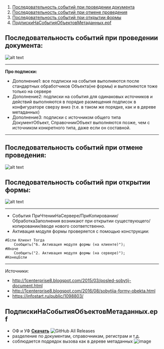 1. [Последовательность событий при проведении документа](#последовательность-событий-при-проведении-документа)
2. [Последовательность событий при отмене проведения](#последовательность-событий-при-отмене-проведения)
3. [Последовательность событий при открытии формы](#последовательность-событий-при-открытии-формы)
4. [ПодпискиНаСобытияОбъектовМетаданных.epf](#подпискинасобытияобъектовметаданныхepf)

## Последовательность событий при проведении документа:
![alt text](https://github.com/kuzyara/Sequences-of-events-for-1C-objects/blob/master/ПоследовательностьСобытийДокумента_v1.1.png?raw=true)

---
**Про подписки:**
* Дополнение1: все подписки на события выполняются после стандартных обработчиков Объекта(не формы) и выполняются тоже только на сервере
* Дополнение2:  подписки на события для одинаковых источников и действий выполняются в порядке размещения подписок в конфигураторе сверзу вниз (т.е. в таком же порядке, как и в дереве метаданных)
* Дополнение3: подписки с источником общего типа ДокументОбъект, СправочникОбъект выполняются позже, чем с источником  конкретного типа, даже если он составной.
---

## Последовательность событий при отмене проведения:
![alt text](https://github.com/kuzyara/Sequences-of-events-for-1C-objects/blob/master/ПоследовательностьСобытийДокументаОтменаПроведения_v1.1.png)

## Последовательность событий при открытии формы:
![alt text](https://github.com/kuzyara/Sequences-of-events-for-1C-objects/blob/master/FormSeqDiagram.png)

---
* События ПриЧтенииНаСервере/ПриКопировании/ОбработкаЗаполнения возникают при открытии существующего/копировании/вводе нового соответственно.
* Активация модуля формы проверяется с помощью конструкции:
```bsl
#Если Клиент Тогда
	Сообщить("6. Активация модуля формы (на клиенте)");
#Иначе
	Сообщить("2. Активация модуля формы (на сервере)");
#КонецЕсли
```
---


Источники: 
* http://1centerprise8.blogspot.com/2015/03/posled-sobytij-document.html
* http://1centerprise8.blogspot.com/2016/08/sobytija-formy-obekta.html
* https://infostart.ru/public/1098803/

## ПодпискиНаСобытияОбъектовМетаданных.epf
* ОФ и УФ __[Скачать](https://github.com/kuzyara/Sequences-of-events-for-1C-objects/releases/latest/download/Sequences-of-events-for-1C-objects.zip)__ ![GitHub All Releases](https://img.shields.io/github/downloads/kuzyara/Sequences-of-events-for-1C-objects/total?style=flat-square)
* разделение по документам, справочникам, регистрам и т.д.
* соблюдается подрядок вызова как в дереве метаданных
![image](https://user-images.githubusercontent.com/2604430/63091901-1e85fb80-bf8a-11e9-863f-e096ddc6bb99.png)

